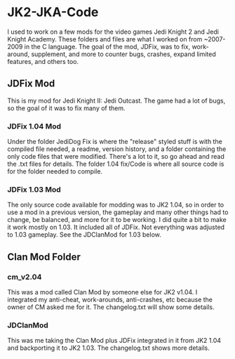 # JK2-JKA-Code
I used to work on a few mods for the video games Jedi Knight 2 and Jedi Knight Academy. These folders and files are what I worked on from ~2007-2009 in the C language. The goal of the mod, JDFix, was to fix, work-around, supplement, and more to counter bugs, crashes, expand limited features, and others too.


## JDFix Mod
This is my mod for Jedi Knight II: Jedi Outcast. The game had a lot of bugs, so the goal of it was to fix many of them.

### JDFix 1.04 Mod
Under the folder JediDog Fix is where the "release" styled stuff is with the compiled file needed, a readme, version history, and a folder containing the only code files that were modified. There's a lot to it, so go ahead and read the .txt files for details. The folder 1.04 fix/Code is where all source code is for the folder needed to compile.

### JDFix 1.03 Mod
The only source code available for modding was to JK2 1.04, so in order to use a mod in a previous version, the gameplay and many other things had to change, be balanced, and more for it to be working. I did quite a bit to make it work mostly on 1.03. It included all of JDFix. Not everything was adjusted to 1.03 gameplay. See the JDClanMod for 1.03 below.


## Clan Mod Folder

### cm_v2.04
This was a mod called Clan Mod by someone else for JK2 v1.04. I integrated my anti-cheat, work-arounds, anti-crashes, etc because the owner of CM asked me for it. The changelog.txt will show some details.

### JDClanMod
This was me taking the Clan Mod plus JDFix integrated in it from JK2 1.04 and backporting it to JK2 1.03. The changelog.txt shows more details.


